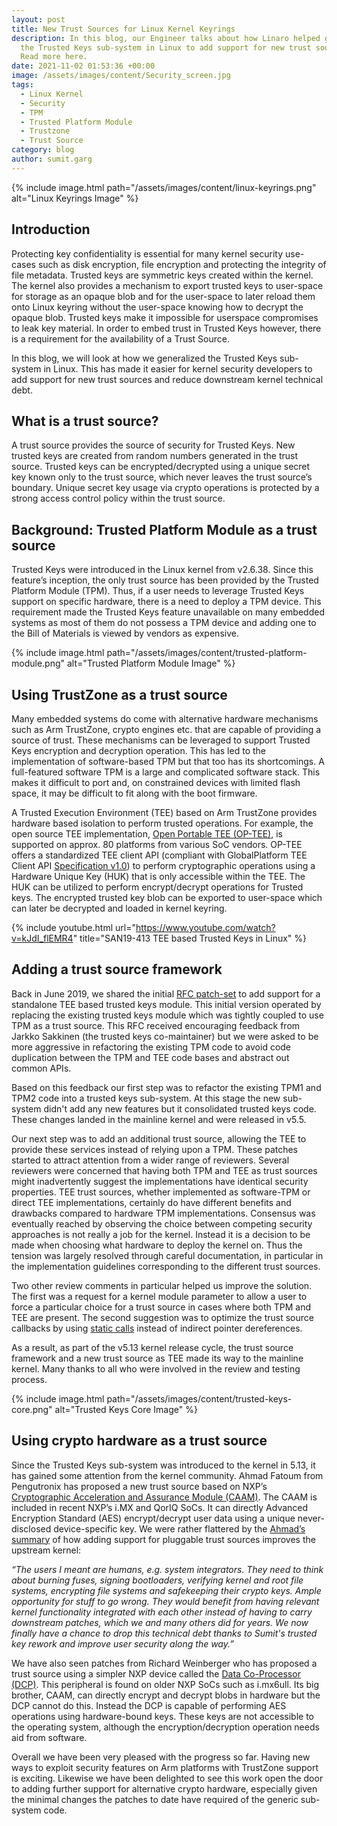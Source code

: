 ```yaml
---
layout: post
title: New Trust Sources for Linux Kernel Keyrings
description: In this blog, our Engineer talks about how Linaro helped generalize
  the Trusted Keys sub-system in Linux to add support for new trust sources.
  Read more here.
date: 2021-11-02 01:53:36 +00:00
image: /assets/images/content/Security_screen.jpg
tags:
  - Linux Kernel
  - Security
  - TPM
  - Trusted Platform Module
  - Trustzone
  - Trust Source
category: blog
author: sumit.garg
---
```


{% include image.html path="/assets/images/content/linux-keyrings.png" alt="Linux Keyrings Image" %}

## Introduction

Protecting key confidentiality is essential for many kernel security use-cases such as disk encryption, file encryption and protecting the integrity of file metadata. Trusted keys are symmetric keys created within the kernel. The kernel also provides a mechanism to export trusted keys to user-space for storage as an opaque blob and for the user-space to later reload them onto Linux keyring without the user-space knowing how to decrypt the opaque blob. Trusted keys make it impossible for userspace compromises to leak key material. In order to embed trust in Trusted Keys however, there is a requirement for the availability of a Trust Source.

In this blog, we will look at how we generalized the Trusted Keys sub-system in Linux. This has made it easier for kernel security developers to add support for new trust sources and reduce downstream kernel technical debt.

## What is a trust source?

A trust source provides the source of security for Trusted Keys. New trusted keys are created from random numbers generated in the trust source. Trusted keys can be encrypted/decrypted using a unique secret key known only to the trust source, which never leaves the trust source’s boundary. Unique secret key usage via crypto operations is protected by a strong access control policy within the trust source.

## Background: Trusted Platform Module as a trust source

Trusted Keys were introduced in the Linux kernel from v2.6.38. Since this feature’s inception, the only trust source has been provided by the Trusted Platform Module (TPM). Thus, if a user needs to leverage Trusted Keys support on specific hardware, there is a need to deploy a TPM device. This requirement made the Trusted Keys feature unavailable on many embedded systems as most of them do not possess a TPM device and adding one to the Bill of Materials is viewed by vendors as expensive.

{% include image.html path="/assets/images/content/trusted-platform-module.png" alt="Trusted Platform Module Image" %}

## Using TrustZone as a trust source

Many embedded systems do come with alternative hardware mechanisms such as Arm TrustZone, crypto engines etc. that are capable of providing a source of trust. These mechanisms can be leveraged to support Trusted Keys encryption and decryption operation. This has led to the implementation of software-based TPM but that too has its shortcomings. A full-featured software TPM is a large and complicated software stack. This makes it difficult to port and, on constrained devices with limited flash space, it may be difficult to fit along with the boot firmware.

A Trusted Execution Environment (TEE) based on Arm TrustZone provides hardware based isolation to perform trusted operations. For example, the open source TEE implementation, [Open Portable TEE (OP-TEE)](https://optee.readthedocs.io/en/latest/), is supported on approx. 80 platforms from various SoC vendors. OP-TEE offers a standardized TEE client API (compliant with GlobalPlatform TEE Client API [Specification v1.0](https://globalplatform.org/specs-library/tee-client-api-specification/)) to perform cryptographic operations using a Hardware Unique Key (HUK) that is only accessible within the TEE. The HUK can be utilized to perform encrypt/decrypt operations for Trusted keys. The encrypted trusted key blob can be exported to user-space which can later be decrypted and loaded in kernel keyring.

{% include youtube.html url="https://www.youtube.com/watch?v=kJdI_flEMR4" title="SAN19-413 TEE based Trusted Keys in Linux" %}

## Adding a trust source framework

Back in June 2019, we shared the initial [RFC patch-set](https://lore.kernel.org/lkml/1560421833-27414-1-git-send-email-sumit.garg@linaro.org/) to add support for a standalone TEE based trusted keys module. This initial version operated by replacing the existing trusted keys module which was tightly coupled to use TPM as a trust source. This RFC received encouraging feedback from Jarkko Sakkinen (the trusted keys co-maintainer) but we were asked to be more aggressive in refactoring the existing TPM code to avoid code duplication between the TPM and TEE code bases and abstract out common APIs.

Based on this feedback our first step was to refactor the existing TPM1 and TPM2 code into a trusted keys sub-system. At this stage the new sub-system didn't add any new features but it consolidated trusted keys code. These changes landed in the mainline kernel and were released in v5.5.

Our next step was to add an additional trust source, allowing the TEE to provide these services instead of relying upon a TPM. These patches started to attract attention from a wider range of reviewers. Several reviewers were concerned that having both TPM and TEE as trust sources might inadvertently suggest the implementations have identical security properties. TEE trust sources, whether implemented as software-TPM or direct TEE implementations, certainly do have different benefits and drawbacks compared to hardware TPM implementations. Consensus was eventually reached by observing the choice between competing security approaches is not really a job for the kernel. Instead it is a decision to be made when choosing what hardware to deploy the kernel on. Thus the tension was largely resolved through careful documentation, in particular in the implementation guidelines corresponding to the different trust sources.

Two other review comments in particular helped us improve the solution. The first was a request for a kernel module parameter to allow a user to force a particular choice for a trust source in cases where both TPM and TEE are present. The second suggestion was to optimize the trust source callbacks by using [static calls](https://lwn.net/Articles/815908/) instead of indirect pointer dereferences.

As a result, as part of the v5.13 kernel release cycle, the trust source framework and a new trust source as TEE made its way to the mainline kernel. Many thanks to all who were involved in the review and testing process.

{% include image.html path="/assets/images/content/trusted-keys-core.png" alt="Trusted Keys Core Image" %}

## Using crypto hardware as a trust source

Since the Trusted Keys sub-system was introduced to the kernel in 5.13, it has gained some attention from the kernel community. Ahmad Fatoum from Pengutronix has proposed a new trust source based on NXP’s [Cryptographic Acceleration and Assurance Module (CAAM)](https://lore.kernel.org/linux-integrity/cover.9fc9298fd9d63553491871d043a18affc2dbc8a8.1626885907.git-series.a.fatoum@pengutronix.de/). The CAAM is included in recent NXP’s i.MX and QorIQ SoCs. It can directly Advanced Encryption Standard (AES) encrypt/decrypt user data using a unique never-disclosed device-specific key. We were rather flattered by the [Ahmad’s summary](https://lore.kernel.org/linux-integrity/1530428a-ad2c-a169-86a7-24bfafb9b9bd@pengutronix.de/) of how adding support for pluggable trust sources improves the upstream kernel:

_“The users I meant are humans, e.g. system integrators. They need to think about
burning fuses, signing bootloaders, verifying kernel and root file systems, encrypting file systems and safekeeping their crypto keys. Ample opportunity for stuff to go wrong. They would benefit from having relevant kernel functionality integrated with each other instead of having to carry downstream patches, which we and many others did for years. We now finally have a chance to drop this technical debt thanks to Sumit's trusted key rework and improve user security along the way.”_

We have also seen patches from Richard Weinberger who has proposed a trust source using a simpler NXP device called the [Data Co-Processor (DCP)](https://lore.kernel.org/linux-integrity/20210614201620.30451-1-richard@nod.at/). This peripheral is found on older NXP SoCs such as i.mx6ull. Its big brother, CAAM, can directly encrypt and decrypt blobs in hardware but the DCP cannot do this. Instead the DCP is capable of performing AES operations using hardware-bound keys. These keys are not accessible to the operating system, although the encryption/decryption operation needs aid from software.

Overall we have been very pleased with the progress so far. Having new ways to exploit security features on Arm platforms with TrustZone support is exciting. Likewise we have been delighted to see this work open the door to adding further support for alternative crypto hardware, especially given the minimal changes the patches to date have required of the generic sub-system code.
